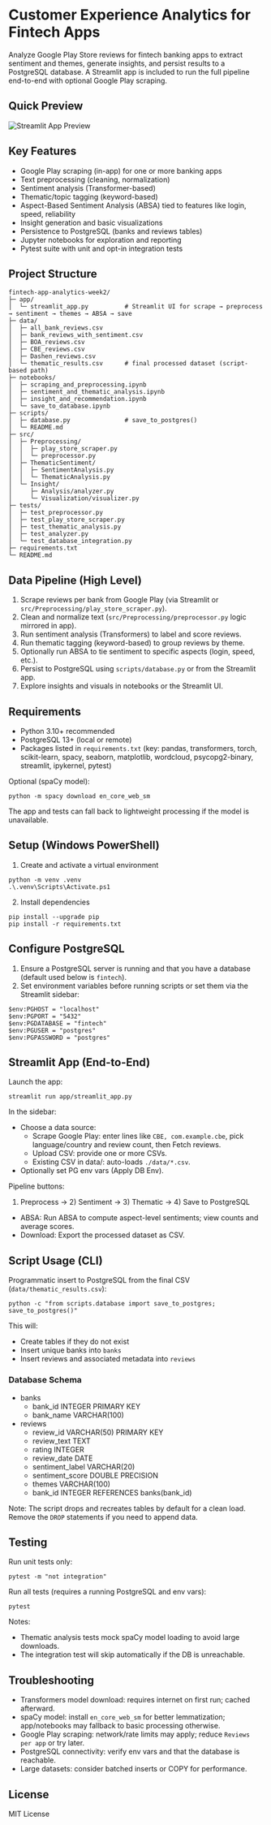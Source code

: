 # Customer Experience Analytics for Fintech Apps

Analyze Google Play Store reviews for fintech banking apps to extract sentiment and themes, generate insights, and persist results to a PostgreSQL database. A Streamlit app is included to run the full pipeline end-to-end with optional Google Play scraping.

## Quick Preview
![Streamlit App Preview](image.png)

## Key Features
- Google Play scraping (in-app) for one or more banking apps
- Text preprocessing (cleaning, normalization)
- Sentiment analysis (Transformer-based)
- Thematic/topic tagging (keyword-based)
- Aspect-Based Sentiment Analysis (ABSA) tied to features like login, speed, reliability
- Insight generation and basic visualizations
- Persistence to PostgreSQL (banks and reviews tables)
- Jupyter notebooks for exploration and reporting
- Pytest suite with unit and opt-in integration tests

## Project Structure
```
fintech-app-analytics-week2/
├─ app/
│  └─ streamlit_app.py          # Streamlit UI for scrape → preprocess → sentiment → themes → ABSA → save
├─ data/
│  ├─ all_bank_reviews.csv
│  ├─ bank_reviews_with_sentiment.csv
│  ├─ BOA_reviews.csv
│  ├─ CBE_reviews.csv
│  ├─ Dashen_reviews.csv
│  └─ thematic_results.csv      # final processed dataset (script-based path)
├─ notebooks/
│  ├─ scraping_and_preprocessing.ipynb
│  ├─ sentiment_and_thematic_analysis.ipynb
│  ├─ insight_and_recommendation.ipynb
│  └─ save_to_database.ipynb
├─ scripts/
│  ├─ database.py               # save_to_postgres()
│  └─ README.md
├─ src/
│  ├─ Preprocessing/
│  │  ├─ play_store_scraper.py
│  │  └─ preprocessor.py
│  ├─ ThematicSentiment/
│  │  ├─ SentimentAnalysis.py
│  │  └─ ThematicAnalysis.py
│  └─ Insight/
│     ├─ Analysis/analyzer.py
│     └─ Visualization/visualizer.py
├─ tests/
│  ├─ test_preprocessor.py
│  ├─ test_play_store_scraper.py
│  ├─ test_thematic_analysis.py
│  ├─ test_analyzer.py
│  └─ test_database_integration.py
├─ requirements.txt
└─ README.md
```

## Data Pipeline (High Level)
1. Scrape reviews per bank from Google Play (via Streamlit or `src/Preprocessing/play_store_scraper.py`).
2. Clean and normalize text (`src/Preprocessing/preprocessor.py` logic mirrored in app).
3. Run sentiment analysis (Transformers) to label and score reviews.
4. Run thematic tagging (keyword-based) to group reviews by theme.
5. Optionally run ABSA to tie sentiment to specific aspects (login, speed, etc.).
6. Persist to PostgreSQL using `scripts/database.py` or from the Streamlit app.
7. Explore insights and visuals in notebooks or the Streamlit UI.

## Requirements
- Python 3.10+ recommended
- PostgreSQL 13+ (local or remote)
- Packages listed in `requirements.txt` (key: pandas, transformers, torch, scikit-learn, spacy, seaborn, matplotlib, wordcloud, psycopg2-binary, streamlit, ipykernel, pytest)

Optional (spaCy model):
```
python -m spacy download en_core_web_sm
```
The app and tests can fall back to lightweight processing if the model is unavailable.

## Setup (Windows PowerShell)
1. Create and activate a virtual environment
```
python -m venv .venv
.\.venv\Scripts\Activate.ps1
```
2. Install dependencies
```
pip install --upgrade pip
pip install -r requirements.txt
```

## Configure PostgreSQL
1. Ensure a PostgreSQL server is running and that you have a database (default used below is `fintech`).
2. Set environment variables before running scripts or set them via the Streamlit sidebar:
```
$env:PGHOST = "localhost"
$env:PGPORT = "5432"
$env:PGDATABASE = "fintech"
$env:PGUSER = "postgres"
$env:PGPASSWORD = "postgres"
```

## Streamlit App (End-to-End)
Launch the app:
```
streamlit run app/streamlit_app.py
```
In the sidebar:
- Choose a data source:
  - Scrape Google Play: enter lines like `CBE, com.example.cbe`, pick language/country and review count, then Fetch reviews.
  - Upload CSV: provide one or more CSVs.
  - Existing CSV in data/: auto-loads `./data/*.csv`.
- Optionally set PG env vars (Apply DB Env).

Pipeline buttons:
1) Preprocess → 2) Sentiment → 3) Thematic → 4) Save to PostgreSQL
- ABSA: Run ABSA to compute aspect-level sentiments; view counts and average scores.
- Download: Export the processed dataset as CSV.

## Script Usage (CLI)
Programmatic insert to PostgreSQL from the final CSV (`data/thematic_results.csv`):
```
python -c "from scripts.database import save_to_postgres; save_to_postgres()"
```
This will:
- Create tables if they do not exist
- Insert unique banks into `banks`
- Insert reviews and associated metadata into `reviews`

### Database Schema
- banks
  - bank_id INTEGER PRIMARY KEY
  - bank_name VARCHAR(100)
- reviews
  - review_id VARCHAR(50) PRIMARY KEY
  - review_text TEXT
  - rating INTEGER
  - review_date DATE
  - sentiment_label VARCHAR(20)
  - sentiment_score DOUBLE PRECISION
  - themes VARCHAR(100)
  - bank_id INTEGER REFERENCES banks(bank_id)

Note: The script drops and recreates tables by default for a clean load. Remove the `DROP` statements if you need to append data.

## Testing
Run unit tests only:
```
pytest -m "not integration"
```
Run all tests (requires a running PostgreSQL and env vars):
```
pytest
```
Notes:
- Thematic analysis tests mock spaCy model loading to avoid large downloads.
- The integration test will skip automatically if the DB is unreachable.

## Troubleshooting
- Transformers model download: requires internet on first run; cached afterward.
- spaCy model: install `en_core_web_sm` for better lemmatization; app/notebooks may fallback to basic processing otherwise.
- Google Play scraping: network/rate limits may apply; reduce `Reviews per app` or try later.
- PostgreSQL connectivity: verify env vars and that the database is reachable.
- Large datasets: consider batched inserts or COPY for performance.

## License
MIT License